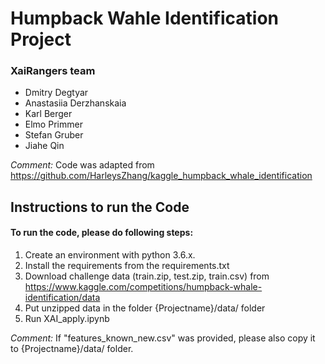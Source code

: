 # Humpback Wahle Identification Project
### XaiRangers team
+ Dmitry Degtyar
+ Anastasiia Derzhanskaia
+ Karl Berger
+ Elmo Primmer
+ Stefan Gruber
+ Jiahe Qin

*Comment:*
Code was adapted from https://github.com/HarleysZhang/kaggle_humpback_whale_identification

## Instructions to run the Code
#### To run the code, please do following steps:
1. Create an environment with python 3.6.x. 
2. Install the requirements from the requirements.txt
3. Download challenge data (train.zip, test.zip, train.csv) from https://www.kaggle.com/competitions/humpback-whale-identification/data
4. Put unzipped data in the folder {Projectname}/data/ folder
5. Run XAI_apply.ipynb

*Comment:*
If "features_known_new.csv" was provided, please also copy it to {Projectname}/data/ folder.



